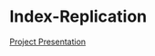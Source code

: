# Index-Replication

[Project Presentation](https://www.youtube.com/watch?v=UPEgEBO-7gY&t=538s&ab_channel=BreakThroughTechAI-NewYork)
